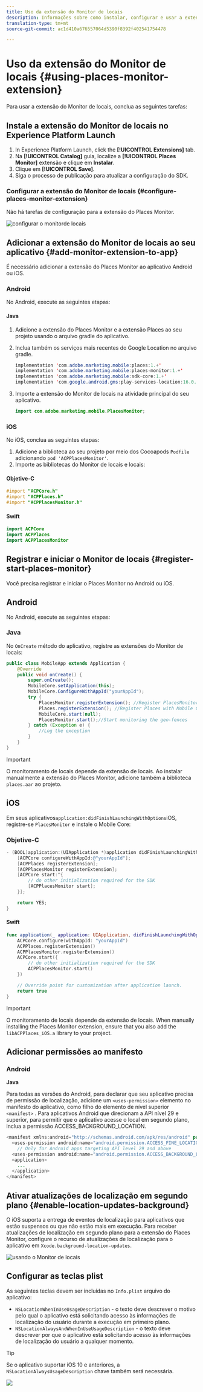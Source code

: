 ```yaml
---
title: Uso da extensão do Monitor de locais
description: Informações sobre como instalar, configurar e usar a extensão do Places Monitor.
translation-type: tm+mt
source-git-commit: ac1d410a676557064d5390f8392f402541754478

---
```



# Uso da extensão do Monitor de locais {#using-places-monitor-extension}

Para usar a extensão do Monitor de locais, conclua as seguintes tarefas:

## Instale a extensão do Monitor de locais no Experience Platform Launch

1. In Experience Platform Launch, click the **[!UICONTROL Extensions]** tab.
1. Na **[!UICONTROL Catalog]** guia, localize a **[!UICONTROL Places Monitor]** extensão e clique em **Instalar**.
1. Clique em **[!UICONTROL Save]**.
1. Siga o processo de publicação para atualizar a configuração do SDK.

### Configurar a extensão do Monitor de locais {#configure-places-monitor-extension}

Não há tarefas de configuração para a extensão do Places Monitor.

![configurar o monitor](/help/assets/configure_places_monitor.png)de locais ‌

## Adicionar a extensão do Monitor de locais ao seu aplicativo {#add-monitor-extension-to-app}

É necessário adicionar a extensão do Places Monitor ao aplicativo Android ou iOS.

### Android

No Android, execute as seguintes etapas:

#### Java

1. Adicione a extensão do Places Monitor e a extensão Places ao seu projeto usando o arquivo gradle do aplicativo.

1. Inclua também os serviços mais recentes do Google Location no arquivo gradle.

   ```java
   implementation 'com.adobe.marketing.mobile:places:1.+'
   implementation 'com.adobe.marketing.mobile:places-monitor:1.+'
   implementation 'com.adobe.marketing.mobile:sdk-core:1.+'
   implementation 'com.google.android.gms:play-services-location:16.0.0'
   ```

1. Importe a extensão do Monitor de locais na atividade principal do seu aplicativo.

   ```java
   import com.adobe.marketing.mobile.PlacesMonitor;
   ```

### iOS

No iOS, conclua as seguintes etapas:

1. Adicione a biblioteca ao seu projeto por meio dos Cocoapods `Podfile` adicionando `pod 'ACPPlacesMonitor'`.
1. Importe as bibliotecas do Monitor de locais e locais:

#### Objetive-C

```objectivec
#import "ACPCore.h"
#import "ACPPlaces.h"
#import "ACPPlacesMonitor.h"
```

#### Swift

```swift
import ACPCore
import ACPPlaces
import ACPPlacesMonitor
```


## Registrar e iniciar o Monitor de locais {#register-start-places-monitor}

Você precisa registrar e iniciar o Places Monitor no Android ou iOS.

## Android

No Android, execute as seguintes etapas:

### Java

No `OnCreate` método do aplicativo, registre as extensões do Monitor de locais:

```java
public class MobileApp extends Application {
    @Override
    public void onCreate() {
        super.onCreate();
        MobileCore.setApplication(this);
        MobileCore.ConfigureWithAppId("yourAppId");
        try {
            PlacesMonitor.registerExtension(); //Register PlacesMonitor with Mobile Core
            Places.registerExtension(); //Register Places with Mobile Core
            MobileCore.start(null);
            PlacesMonitor.start();//Start monitoring the geo-fences
        } catch (Exception e) {
            //Log the exception
        }
    }
}
```

>[!IMPORTANT]
>
>O monitoramento de locais depende da extensão de locais. Ao instalar manualmente a extensão do Places Monitor, adicione também a biblioteca `places.aar` ao projeto.

## iOS

Em seus aplicativos`application:didFinishLaunchingWithOptions`iOS, registre-se `PlacesMonitor` e instale o Mobile Core:

### Objetive-C

```objectivec
- (BOOL)application:(UIApplication *)application didFinishLaunchingWithOptions:(NSDictionary*)launchOptions {
    [ACPCore configureWithAppId:@"yourAppId"];
    [ACPPlaces registerExtension];
    [ACPPlacesMonitor registerExtension];
    [ACPCore start:^{            
        // do other initialization required for the SDK
        [ACPPlacesMonitor start];
    }];

    return YES;
}
```

#### Swift

```swift
func application(_ application: UIApplication, didFinishLaunchingWithOptions launchOptions: [UIApplication.LaunchOptionsKey: Any]?) -> Bool {
    ACPCore.configure(withAppId: "yourAppId")
    ACPPlaces.registerExtension()       
    ACPPlacesMonitor.registerExtension()
    ACPCore.start({
        // do other initialization required for the SDK
        ACPPlacesMonitor.start()
    })

    // Override point for customization after application launch.        
    return true
}
```

>[!IMPORTANT]
>
>O monitoramento de locais depende da extensão de locais. When manually installing the Places Monitor extension, ensure that you also add the `libACPPlaces_iOS.a` library to your project.


## Adicionar permissões ao manifesto

### Android

**Java**

Para todas as versões do Android, para declarar que seu aplicativo precisa de permissão de localização, adicione um `<uses-permission>` elemento no manifesto do aplicativo, como filho do elemento de nível superior `<manifest>` . Para aplicativos Android que direcionam a API nível 29 e superior, para permitir que o aplicativo acesse o local em segundo plano, inclua a permissão ACCESS_BACKGROUND_LOCATION.

```java
<manifest xmlns:android="http://schemas.android.com/apk/res/android" package="com.adobe.placesapp">
  <uses-permission android:name="android.permission.ACCESS_FINE_LOCATION" />
    // Only for Android apps targeting API level 29 and above
  <uses-permission android:name="android.permission.ACCESS_BACKGROUND_LOCATION" />
  <application>        
    ...    
  </application>
</manifest>
```


## Ativar atualizações de localização em segundo plano {#enable-location-updates-background}

O iOS suporta a entrega de eventos de localização para aplicativos que estão suspensos ou que não estão mais em execução. Para receber atualizações de localização em segundo plano para a extensão do Places Monitor, configure o recurso de atualizações de localização para o aplicativo em `Xcode.background-location-updates`.

![usando o Monitor de locais](/help/assets/using-the-places-monitor_1.png)

## Configurar as teclas plist

As seguintes teclas devem ser incluídas no `Info.plist` arquivo do aplicativo:

* `NSLocationWhenInUseUsageDescription` - o texto deve descrever o motivo pelo qual o aplicativo está solicitando acesso às informações de localização do usuário durante a execução em primeiro plano.
* `NSLocationAlwaysAndWhenInUseUsageDescription` - o texto deve descrever por que o aplicativo está solicitando acesso às informações de localização do usuário a qualquer momento.

>[!TIP]
>
>Se o aplicativo suportar iOS 10 e anteriores, a `NSLocationAlwaysUsageDescription` chave também será necessária.

![](/help/assets/using-the-places-monitor_2.png)
